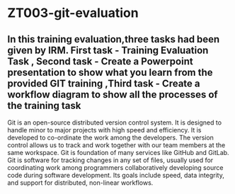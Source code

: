 # ZT003-git-evaluation
## In this training evaluation,three tasks had been given by IRM. First task - Training Evaluation Task , Second task - Create a Powerpoint presentation to show what you learn from the provided GIT training ,Third task - Create a workflow diagram to show all the processes of the training task
Git is an open-source distributed version control system. It is designed to handle minor to major projects with high speed and efficiency. It is developed to co-ordinate the work among the developers. The version control allows us to track and work together with our team members at the same workspace. Git is foundation of many services like GitHub and GitLab. Git is software for tracking changes in any set of files, usually used for coordinating work among programmers collaboratively developing source code during software development. Its goals include speed, data integrity, and support for distributed, non-linear workflows.
